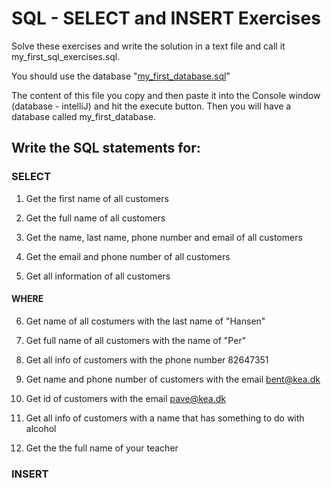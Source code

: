 # SQL - SELECT and INSERT Exercises

Solve these exercises and write the solution in a text file and call it my_first_sql_exercises.sql. 

You should use the database "[my_first_database.sql](https://github.com/dat17v1/2_10_databaser/blob/master/materials/my_first_database.sql)"    

The content of this file you copy and then paste it into the Console window (database - intelliJ) and hit the execute button. Then you will have a database called my_first_database.

## Write the SQL statements for:

### SELECT

1. Get the first name of all customers

2. Get the full name of all customers

3. Get the name, last name, phone number and email of all customers

4. Get the email and phone number of all customers

5. Get all information of all customers

#### WHERE

6. Get name of all costumers with the last name of "Hansen"

7. Get full name of all customers with the name of "Per" 

8. Get all info of customers with the phone number 82647351

9. Get name and phone number of customers with the email bent@kea.dk

10. Get id of customers with the email pave@kea.dk

11. Get all info of customers with a name that has something to do with alcohol

12. Get the the full name of your teacher  


### INSERT
